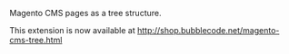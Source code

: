 Magento CMS pages as a tree structure.

This extension is now available at http://shop.bubblecode.net/magento-cms-tree.html
